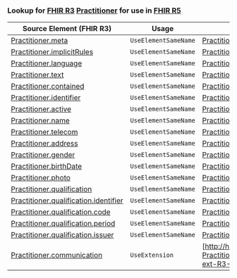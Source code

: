 ### Lookup for [FHIR R3](https://hl7.org/fhir/STU3/) [Practitioner](https://hl7.org/fhir/STU3/Practitioner.html) for use in [FHIR R5](https://hl7.org/fhir/R5/)

| Source Element (FHIR R3) | Usage | Target |
| -------------- | ----- | ------ |
| [Practitioner.meta](https://hl7.org/fhir/STU3/Practitioner.html#resource) | `UseElementSameName` | [Practitioner.meta](https://hl7.org/fhir/R5/Practitioner.html#resource) |
| [Practitioner.implicitRules](https://hl7.org/fhir/STU3/Practitioner.html#resource) | `UseElementSameName` | [Practitioner.implicitRules](https://hl7.org/fhir/R5/Practitioner.html#resource) |
| [Practitioner.language](https://hl7.org/fhir/STU3/Practitioner.html#resource) | `UseElementSameName` | [Practitioner.language](https://hl7.org/fhir/R5/Practitioner.html#resource) |
| [Practitioner.text](https://hl7.org/fhir/STU3/Practitioner.html#resource) | `UseElementSameName` | [Practitioner.text](https://hl7.org/fhir/R5/Practitioner.html#resource) |
| [Practitioner.contained](https://hl7.org/fhir/STU3/Practitioner.html#resource) | `UseElementSameName` | [Practitioner.contained](https://hl7.org/fhir/R5/Practitioner.html#resource) |
| [Practitioner.identifier](https://hl7.org/fhir/STU3/Practitioner.html#resource) | `UseElementSameName` | [Practitioner.identifier](https://hl7.org/fhir/R5/Practitioner.html#resource) |
| [Practitioner.active](https://hl7.org/fhir/STU3/Practitioner.html#resource) | `UseElementSameName` | [Practitioner.active](https://hl7.org/fhir/R5/Practitioner.html#resource) |
| [Practitioner.name](https://hl7.org/fhir/STU3/Practitioner.html#resource) | `UseElementSameName` | [Practitioner.name](https://hl7.org/fhir/R5/Practitioner.html#resource) |
| [Practitioner.telecom](https://hl7.org/fhir/STU3/Practitioner.html#resource) | `UseElementSameName` | [Practitioner.telecom](https://hl7.org/fhir/R5/Practitioner.html#resource) |
| [Practitioner.address](https://hl7.org/fhir/STU3/Practitioner.html#resource) | `UseElementSameName` | [Practitioner.address](https://hl7.org/fhir/R5/Practitioner.html#resource) |
| [Practitioner.gender](https://hl7.org/fhir/STU3/Practitioner.html#resource) | `UseElementSameName` | [Practitioner.gender](https://hl7.org/fhir/R5/Practitioner.html#resource) |
| [Practitioner.birthDate](https://hl7.org/fhir/STU3/Practitioner.html#resource) | `UseElementSameName` | [Practitioner.birthDate](https://hl7.org/fhir/R5/Practitioner.html#resource) |
| [Practitioner.photo](https://hl7.org/fhir/STU3/Practitioner.html#resource) | `UseElementSameName` | [Practitioner.photo](https://hl7.org/fhir/R5/Practitioner.html#resource) |
| [Practitioner.qualification](https://hl7.org/fhir/STU3/Practitioner.html#resource) | `UseElementSameName` | [Practitioner.qualification](https://hl7.org/fhir/R5/Practitioner.html#resource) |
| [Practitioner.qualification.identifier](https://hl7.org/fhir/STU3/Practitioner.html#resource) | `UseElementSameName` | [Practitioner.qualification.identifier](https://hl7.org/fhir/R5/Practitioner.html#resource) |
| [Practitioner.qualification.code](https://hl7.org/fhir/STU3/Practitioner.html#resource) | `UseElementSameName` | [Practitioner.qualification.code](https://hl7.org/fhir/R5/Practitioner.html#resource) |
| [Practitioner.qualification.period](https://hl7.org/fhir/STU3/Practitioner.html#resource) | `UseElementSameName` | [Practitioner.qualification.period](https://hl7.org/fhir/R5/Practitioner.html#resource) |
| [Practitioner.qualification.issuer](https://hl7.org/fhir/STU3/Practitioner.html#resource) | `UseElementSameName` | [Practitioner.qualification.issuer](https://hl7.org/fhir/R5/Practitioner.html#resource) |
| [Practitioner.communication](https://hl7.org/fhir/STU3/Practitioner.html#resource) | `UseExtension` | [http://hl7.org/fhir/3.0/StructureDefinition/extension-Practitioner.communication](StructureDefinition-ext-R3-Practitioner.communication.html) |
